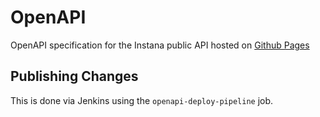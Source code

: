 # OpenAPI

OpenAPI specification for the Instana public API hosted on [Github Pages](https://instana.github.io/openapi)

## Publishing Changes

This is done via Jenkins using the `openapi-deploy-pipeline` job.

